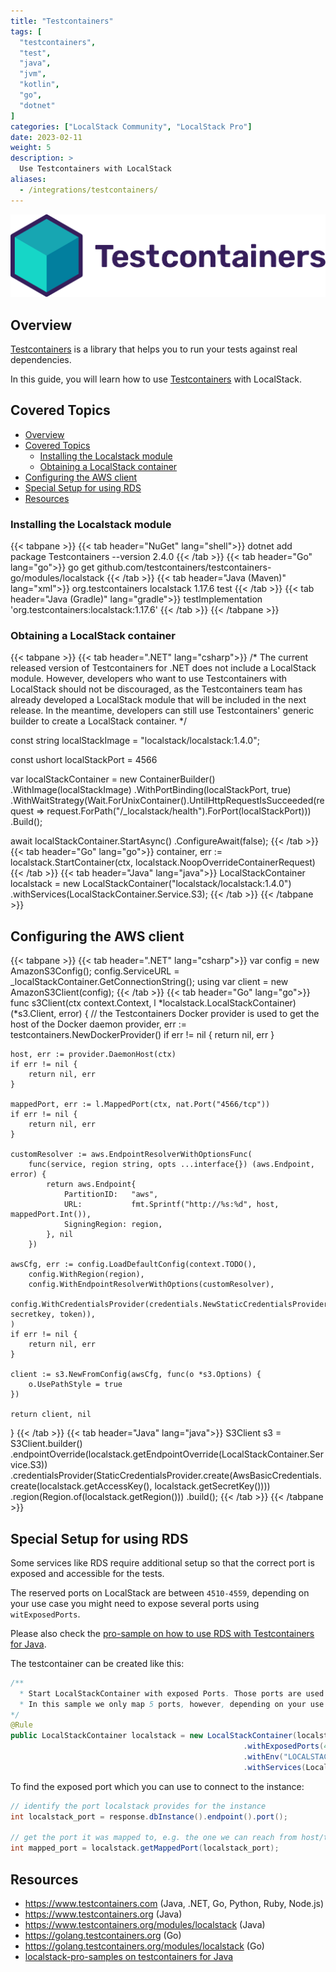 ```yaml
---
title: "Testcontainers"
tags: [
  "testcontainers",
  "test",
  "java",
  "jvm",
  "kotlin",
  "go",
  "dotnet"
]
categories: ["LocalStack Community", "LocalStack Pro"]
date: 2023-02-11
weight: 5
description: >
  Use Testcontainers with LocalStack
aliases:
  - /integrations/testcontainers/
---
```


<img src="testcontainers-logo.svg" width="600px" alt="Testcontainers logo">

## Overview

[Testcontainers](https://www.testcontainers.com/) is a library that helps you to run your
tests against real dependencies.

In this guide, you will learn how to use [Testcontainers](https://www.testcontainers.com/)
with LocalStack.

## Covered Topics

- [Overview](#overview)
- [Covered Topics](#covered-topics)
  - [Installing the Localstack module](#installing-the-localstack-module)
  - [Obtaining a LocalStack container](#obtaining-a-localstack-container)
- [Configuring the AWS client](#configuring-the-aws-client)
- [Special Setup for using RDS](#special-setup-for-using-rds)
- [Resources](#resources)

### Installing the Localstack module

{{< tabpane >}}
{{< tab header="NuGet" lang="shell">}}
dotnet add package Testcontainers --version 2.4.0
{{< /tab >}}
{{< tab header="Go" lang="go">}}
go get github.com/testcontainers/testcontainers-go/modules/localstack
{{< /tab >}}
{{< tab header="Java (Maven)" lang="xml">}}
<dependency>
    <groupId>org.testcontainers</groupId>
    <artifactId>localstack</artifactId>
    <version>1.17.6</version>
    <scope>test</scope>
</dependency>
{{< /tab >}}
{{< tab header="Java (Gradle)" lang="gradle">}}
testImplementation 'org.testcontainers:localstack:1.17.6'
{{< /tab >}}
{{< /tabpane >}}

### Obtaining a LocalStack container

{{< tabpane >}}
{{< tab header=".NET" lang="csharp">}}
/* The current released version of Testcontainers for .NET does not include a
LocalStack module. However, developers who want to use Testcontainers with
LocalStack should not be discouraged, as the Testcontainers team has already
developed a LocalStack module that will be included in the next release. In the
meantime, developers can still use Testcontainers' generic builder to create a
LocalStack container. */

const string localStackImage = "localstack/localstack:1.4.0";

const ushort localStackPort = 4566

var localStackContainer = new ContainerBuilder()
    .WithImage(localStackImage)
    .WithPortBinding(localStackPort, true)
    .WithWaitStrategy(Wait.ForUnixContainer().UntilHttpRequestIsSucceeded(request =>
        request.ForPath("/_localstack/health").ForPort(localStackPort)))
    .Build();

await localStackContainer.StartAsync()
    .ConfigureAwait(false);
{{< /tab >}}
{{< tab header="Go" lang="go">}}
container, err := localstack.StartContainer(ctx, localstack.NoopOverrideContainerRequest)
{{< /tab >}}
{{< tab header="Java" lang="java">}}
LocalStackContainer localstack = new LocalStackContainer("localstack/localstack:1.4.0")
    .withServices(LocalStackContainer.Service.S3);
{{< /tab >}}
{{< /tabpane >}}

## Configuring the AWS client

{{< tabpane >}}
{{< tab header=".NET" lang="csharp">}}
var config = new AmazonS3Config();
config.ServiceURL = _localStackContainer.GetConnectionString();
using var client = new AmazonS3Client(config);
{{< /tab >}}
{{< tab header="Go" lang="go">}}
func s3Client(ctx context.Context, l *localstack.LocalStackContainer) (*s3.Client, error) {
    // the Testcontainers Docker provider is used to get the host of the Docker daemon
    provider, err := testcontainers.NewDockerProvider()
    if err != nil {
        return nil, err
    }

    host, err := provider.DaemonHost(ctx)
    if err != nil {
        return nil, err
    }

    mappedPort, err := l.MappedPort(ctx, nat.Port("4566/tcp"))
    if err != nil {
        return nil, err
    }

    customResolver := aws.EndpointResolverWithOptionsFunc(
        func(service, region string, opts ...interface{}) (aws.Endpoint, error) {
            return aws.Endpoint{
                PartitionID:   "aws",
                URL:           fmt.Sprintf("http://%s:%d", host, mappedPort.Int()),
                SigningRegion: region,
            }, nil
        })

    awsCfg, err := config.LoadDefaultConfig(context.TODO(),
        config.WithRegion(region),
        config.WithEndpointResolverWithOptions(customResolver),
        config.WithCredentialsProvider(credentials.NewStaticCredentialsProvider(accesskey, secretkey, token)),
    )
    if err != nil {
        return nil, err
    }

    client := s3.NewFromConfig(awsCfg, func(o *s3.Options) {
        o.UsePathStyle = true
    })

    return client, nil
}
{{< /tab >}}
{{< tab header="Java" lang="java">}}
S3Client s3 = S3Client.builder()
    .endpointOverride(localstack.getEndpointOverride(LocalStackContainer.Service.S3))
    .credentialsProvider(StaticCredentialsProvider.create(AwsBasicCredentials.create(localstack.getAccessKey(), localstack.getSecretKey())))
    .region(Region.of(localstack.getRegion()))
    .build();
{{< /tab >}}
{{< /tabpane >}}

## Special Setup for using RDS

Some services like RDS require additional setup so that the correct port is exposed and accessible for the tests. 

The reserved ports on LocalStack are between `4510-4559`, depending on your use case you might need to expose several ports using `witExposedPorts`.

Please also check the [pro-sample on how to use RDS with Testcontainers for Java](https://github.com/localstack/localstack-pro-samples/tree/master/testcontainers-java-sample). 

The testcontainer can be created like this:

```java
/**
  * Start LocalStackContainer with exposed Ports. Those ports are used by services like RDS, where several databases can be started, running on different ports.
  * In this sample we only map 5 ports, however, depending on your use case you may need to map ports up to 4559
*/
@Rule
public LocalStackContainer localstack = new LocalStackContainer(localstackImage)
                                                    .withExposedPorts(4510, 4511, 4512, 4513, 4514) // TODO the port can have any value between 4510-4559, but LS starts from 4510
                                                    .withEnv("LOCALSTACK_API_KEY", api_key) // TODO add your API key here
                                                    .withServices(LocalStackContainer.EnabledService.named("rds"));

```

To find the exposed port which you can use to connect to the instance:

```java
// identify the port localstack provides for the instance
int localstack_port = response.dbInstance().endpoint().port();

// get the port it was mapped to, e.g. the one we can reach from host/the test
int mapped_port = localstack.getMappedPort(localstack_port);
```



## Resources

* https://www.testcontainers.com (Java, .NET, Go, Python, Ruby, Node.js)
* https://www.testcontainers.org (Java)
* https://www.testcontainers.org/modules/localstack (Java)
* https://golang.testcontainers.org (Go)
* https://golang.testcontainers.org/modules/localstack (Go)
* [localstack-pro-samples on testcontainers for Java](https://github.com/localstack/localstack-pro-samples/tree/master/testcontainers-java-sampe)
